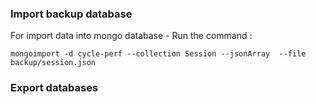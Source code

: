 ### Import backup database

For import data into mongo database - Run the command :  

```shell
mongoimport -d cycle-perf --collection Session --jsonArray  --file backup/session.json
```

### Export databases
